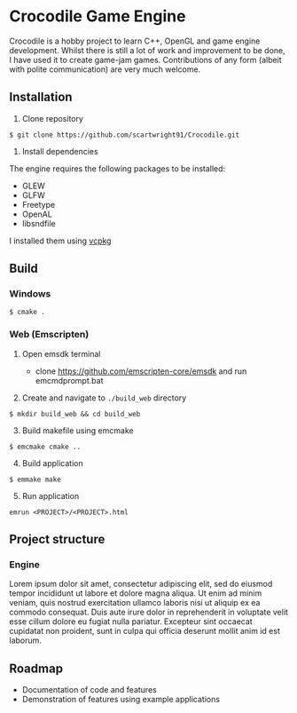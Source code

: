 
# Crocodile Game Engine

Crocodile is a hobby project to learn C++, OpenGL and game engine development. Whilst there is still a lot of work and improvement to be done, I have used it to create game-jam games. Contributions of any form (albeit with polite communication) are very much welcome.

## Installation

1. Clone repository

```
$ git clone https://github.com/scartwright91/Crocodile.git
```

1. Install dependencies

The engine requires the following packages to be installed:
* GLEW
* GLFW
* Freetype
* OpenAL
* libsndfile

I installed them using [vcpkg](https://vcpkg.io/en/)

## Build

### Windows

```
$ cmake .
```

### Web (Emscripten)

1. Open emsdk terminal
   * clone https://github.com/emscripten-core/emsdk and run emcmdprompt.bat

2. Create and navigate to `./build_web` directory

```
$ mkdir build_web && cd build_web
```

3. Build makefile using emcmake

```
$ emcmake cmake ..
```

4. Build application

```
$ emmake make
```

5. Run application

```
emrun <PROJECT>/<PROJECT>.html
```

## Project structure

### Engine

Lorem ipsum dolor sit amet, consectetur adipiscing elit, sed do eiusmod tempor incididunt ut labore et dolore magna aliqua. Ut enim ad minim veniam, quis nostrud exercitation ullamco laboris nisi ut aliquip ex ea commodo consequat. Duis aute irure dolor in reprehenderit in voluptate velit esse cillum dolore eu fugiat nulla pariatur. Excepteur sint occaecat cupidatat non proident, sunt in culpa qui officia deserunt mollit anim id est laborum.

## Roadmap

* Documentation of code and features
* Demonstration of features using example applications



